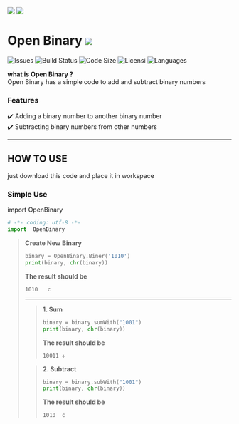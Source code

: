 [![](https://img.shields.io/badge/Java-Progress-red?style=for-the-badge&logo=java&logoColor=white&labelColor=3776AB)](https://github.com/ilh4mb/Open-Binary)
[![](https://img.shields.io/badge/PYTHON-Done-1db87c?style=for-the-badge&logo=python&logoColor=white&labelColor=3776AB) ](https://github.com/ilh4mb/Open-Binary)


# Open Binary ![](https://img.shields.io/badge/OPEN-source-26beff?style=flat-square&logo=java&logoColor=white)

![Issues](https://img.shields.io/github/issues/ilh4mb/open-binary)
![Build Status](https://img.shields.io/github/checks-status/ilh4mb/open-binary/master)
![Code Size](https://img.shields.io/github/languages/code-size/ilh4mb/open-binary)
![Licensi](https://img.shields.io/github/license/ilh4mb/open-binary)
![Languages](https://img.shields.io/github/languages/count/ilh4mb/open-binary)

**what is Open Binary ?**<br/>
Open Binary has a simple code to add and subtract binary numbers

### Features
:heavy_check_mark: Adding a binary number to another binary number<br/>
:heavy_check_mark: Subtracting binary numbers from other numbers

***

## HOW TO USE
just download this code and place it in workspace

### Simple Use
import OpenBinary
```python
# -*- coding: utf-8 -*-
import  OpenBinary
```
>**Create New Binary**
>```python
>binary = OpenBinary.Biner('1010')
>print(binary, chr(binary))
>```
>**The result should be**
>```
>1010	c
>```
>***
>>**1. Sum**
>>```python
>>binary = binary.sumWith("1001")
>>print(binary, chr(binary))
>>```
>>**The result should be**
>>```
>>10011	✛
>>```
>
>>**2. Subtract**
>>```python
>>binary = binary.subWith("1001")
>>print(binary, chr(binary))
>>```
>>**The result should be**
>>```
>>1010	c
>>```
